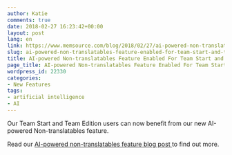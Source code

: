 ```yaml
---
author: Katie
comments: true
date: 2018-02-27 16:23:42+00:00
layout: post
lang: en
link: https://www.memsource.com/blog/2018/02/27/ai-powered-non-translatables-feature-enabled-for-team-start-and-team-editions/
slug: ai-powered-non-translatables-feature-enabled-for-team-start-and-team-editions
title: AI-powered Non-translatables Feature Enabled For Team Start and Team Editions
page_title: AI-powered Non-translatables Feature Enabled For Team Start and Team Editions
wordpress_id: 22330
categories:
- New Features
tags:
- artificial intelligence
- AI
---
```


Our Team Start and Team Edition users can now benefit from our new AI-powered Non-translatables feature.

<!-- more -->

Read our [AI-powered non-translatables feature blog post ](https://www.memsource.com/blog/2018/01/09/memsource-releasing-first-feature-powered-by-artificial-intelligence/)to find out more.

